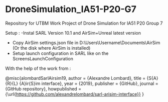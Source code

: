 # DroneSimulation_IA51-P20-G7
Repository for UTBM Work Project of Drone Simulation for IA51 P20 Group 7

Setup : -Instal SARL Version 10.1 and AirSim+Unreal latest version
- Copy AirSim settings.json file in D:\Users\Username\Documents\AirSim (Or the disk where AirSim is installed)
- Setup launch configuration in SARL like on the ScreensLaunchConfiguration

With the help of the work from :

@misc{alombardSarlAirsim19,
    author = {Alexandre Lombard},
    title = {S{A}{R}{L} {A}ir{S}im interface},
    year = {2019},
    publisher = {GitHub},
    journal = {GitHub repository},
    howpublished = {\url{https://github.com/alexandrelombard/sarl-arisim-interface}}
}
